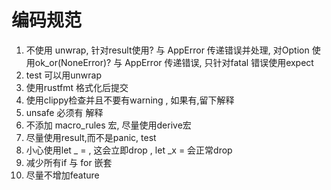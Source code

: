 # 编码规范
1. 不使用 unwrap, 针对result使用? 与 AppError 传递错误并处理, 对Option 使用ok_or(NoneError)? 与 AppError 传递错误,  只针对fatal 错误使用expect
2. test 可以用unwrap
3. 使用rustfmt 格式化后提交
4. 使用clippy检查并且不要有warning , 如果有,留下解释
5. unsafe 必须有 解释
6. 不添加 macro_rules 宏, 尽量使用derive宏
7. 尽量使用result,而不是panic, test 
8. 小心使用let _ = , 这会立即drop , let _x = 会正常drop
9. 减少所有if 与 for 嵌套
10. 尽量不增加feature